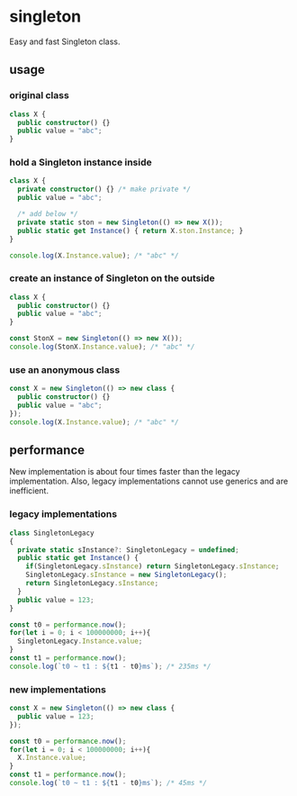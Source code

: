 # singleton

Easy and fast Singleton class.

## usage

### original class

```ts
class X {
  public constructor() {}
  public value = "abc";
}
```

### hold a Singleton instance inside

```ts
class X {
  private constructor() {} /* make private */
  public value = "abc";

  /* add below */
  private static ston = new Singleton(() => new X());
  public static get Instance() { return X.ston.Instance; }
}

console.log(X.Instance.value); /* "abc" */
```

### create an instance of Singleton on the outside

```ts
class X {
  public constructor() {}
  public value = "abc";
}

const StonX = new Singleton(() => new X());
console.log(StonX.Instance.value); /* "abc" */
```

### use an anonymous class

```ts
const X = new Singleton(() => new class {
  public constructor() {}
  public value = "abc";
});
console.log(X.Instance.value); /* "abc" */
```

## performance

New implementation is about four times faster than the legacy implementation.
Also, legacy implementations cannot use generics and are inefficient.

### legacy implementations

```ts
class SingletonLegacy
{
  private static sInstance?: SingletonLegacy = undefined;
  public static get Instance() { 
    if(SingletonLegacy.sInstance) return SingletonLegacy.sInstance;
    SingletonLegacy.sInstance = new SingletonLegacy();
    return SingletonLegacy.sInstance; 
  }
  public value = 123;
}

const t0 = performance.now();
for(let i = 0; i < 100000000; i++){
  SingletonLegacy.Instance.value;
}
const t1 = performance.now();
console.log(`t0 ~ t1 : ${t1 - t0}ms`); /* 235ms */
```

### new implementations

```ts
const X = new Singleton(() => new class {
  public value = 123;
});

const t0 = performance.now();
for(let i = 0; i < 100000000; i++){
  X.Instance.value;
}
const t1 = performance.now();
console.log(`t0 ~ t1 : ${t1 - t0}ms`); /* 45ms */
```